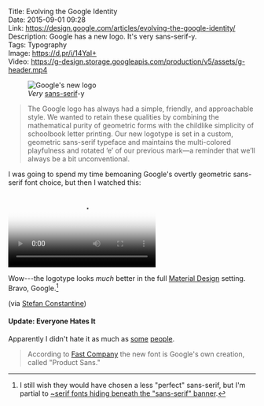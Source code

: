 Title: Evolving the Google Identity  
Date: 2015-09-01 09:28  
Link: https://design.google.com/articles/evolving-the-google-identity/  
Description: Google has a new logo. It's very sans-serif-y.  
Tags: Typography  
Image: https://d.pr/i/14YaI+  
Video: https://g-design.storage.googleapis.com/production/v5/assets/g-header.mp4  

<figure>
	<img src="https://d.pr/i/14YaI+" alt="Google's new logo" title="Google's new logo">
	<figcaption><i>Very</i> <a href="https://en.wikipedia.org/wiki/Sans-serif" title="Wikipedia: Sans-serif fonts">sans-serif</a>-y</figcaption>
</figure>

> The Google logo has always had a simple, friendly, and approachable style. We wanted to retain these qualities by combining the mathematical purity of geometric forms with the childlike simplicity of schoolbook letter printing. Our new logotype is set in a custom, geometric sans-serif typeface and maintains the multi-colored playfulness and rotated ‘e’ of our previous mark—a reminder that we’ll always be a bit unconventional.

I was going to spend my time bemoaning Google's overtly geometric sans-serif font choice, but then I watched this:

<video src="https://g-design.storage.googleapis.com/production/v5/assets/g-voice-flow.mp4" poster="https://d.pr/i/1fu8s+" preload="metadata" controls title="Google's explanation for their new logo"></video>

Wow---the logotype looks *much* better in the full [Material Design][1] setting. Bravo, Google.[^1]

(via [Stefan Constantine][2])

<aside class="update">

#### Update: Everyone Hates It

Apparently I didn't hate it as much as [some][3] [people][4].
	
> According to [Fast Company][6] the new font is Google's own creation, called "Product Sans."

</aside>

[^1]: I still wish they would have chosen a less "perfect" sans-serif, but I'm partial to [~serif fonts hiding beneath the "sans-serif" banner][a].

[a]: http://www.typography.com/fonts/ideal-sans/overview/ "The font adorning TheOverAnalyzed, Ideal Sans"

[1]: https://design.google.com/articles/expressing-brand-in-material/ "Google's blog post on their new brand"
[2]: http://twitter.com/WhatTheBit/status/638742529228169217 "Tweet making fun of Google"
[3]: http://kottke.org/15/09/google-has-a-new-logo "Kottke on the logo"
[4]: https://twitter.com/CraftyDeano/status/638743576671834112 "Dean Murphy's take (the guy who made the shade iOS 9 ad blocker 'Crystal'"
[5]: http://arstechnica.com/gadgets/2015/09/google-gets-a-new-logo/ "Ars's take"
[6]: http://www.fastcodesign.com/3050613/googles-new-logo-is-its-biggest-update-in-16-years "Fast Company's scoop on Product Sans"